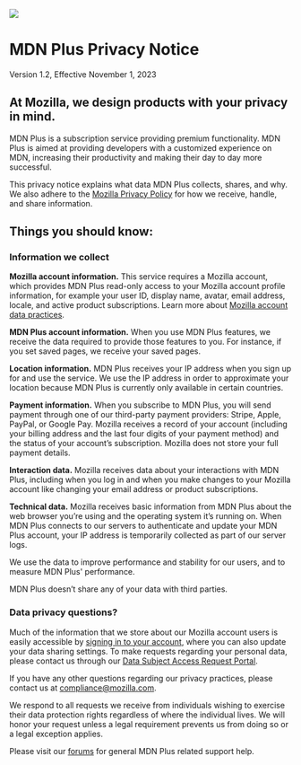 ![](https://www.mozilla.org/media/img/logos/mdn/mdn-plus-logo.c615b46ca4ce.svg)

MDN Plus Privacy Notice
=======================

Version 1.2, Effective November 1, 2023

At Mozilla, we design products with your privacy in mind.
---------------------------------------------------------

MDN Plus is a subscription service providing premium functionality. MDN Plus is aimed at providing developers with a customized experience on MDN, increasing their productivity and making their day to day more successful.

This privacy notice explains what data MDN Plus collects, shares, and why. We also adhere to the [Mozilla Privacy Policy](https://www.mozilla.org/privacy/) for how we receive, handle, and share information.

Things you should know:
-----------------------

### Information we collect

**Mozilla account information.** This service requires a Mozilla account, which provides MDN Plus read-only access to your Mozilla account profile information, for example your user ID, display name, avatar, email address, locale, and active product subscriptions. Learn more about [Mozilla account data practices](https://www.mozilla.org/privacy/mozilla-accounts).

**MDN Plus account information.** When you use MDN Plus features, we receive the data required to provide those features to you. For instance, if you set saved pages, we receive your saved pages.

**Location information.** MDN Plus receives your IP address when you sign up for and use the service. We use the IP address in order to approximate your location because MDN Plus is currently only available in certain countries.

**Payment information.** When you subscribe to MDN Plus, you will send payment through one of our third-party payment providers: Stripe, Apple, PayPal, or Google Pay. Mozilla receives a record of your account (including your billing address and the last four digits of your payment method) and the status of your account’s subscription. Mozilla does not store your full payment details.

**Interaction data.** Mozilla receives data about your interactions with MDN Plus, including when you log in and when you make changes to your Mozilla account like changing your email address or product subscriptions.

**Technical data.** Mozilla receives basic information from MDN Plus about the web browser you’re using and the operating system it’s running on. When MDN Plus connects to our servers to authenticate and update your MDN Plus account, your IP address is temporarily collected as part of our server logs.

We use the data to improve performance and stability for our users, and to measure MDN Plus' performance.

MDN Plus doesn’t share any of your data with third parties.

### Data privacy questions?

Much of the information that we store about our Mozilla account users is easily accessible by [signing in to your account](https://accounts.firefox.com/signin), where you can also update your data sharing settings. To make requests regarding your personal data, please contact us through our [Data Subject Access Request Portal](https://privacyportal.onetrust.com/webform/1350748f-7139-405c-8188-22740b3b5587/4ba08202-2ede-4934-a89e-f0b0870f95f0).

If you have any other questions regarding our privacy practices, please contact us at compliance@mozilla.com.

We respond to all requests we receive from individuals wishing to exercise their data protection rights regardless of where the individual lives. We will honor your request unless a legal requirement prevents us from doing so or a legal exception applies.

Please visit our [forums](https://support.mozilla.org/) for general MDN Plus related support help.